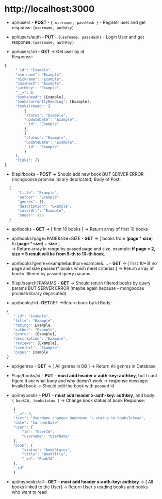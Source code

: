 # http://localhost:3000
- api/users - **POST** - ``{ username, passHash }`` - Register user  and get response:  ``{username, authKey}``

- api/users/auth - **PUT** - ``{username, passHash}`` - Login User and get response:  ``{username, authKey}``

- api/users/:id - **GET** -> Get user by id  
Response:
```JavaScript
{
     "_id": "Example",
     "username": "Example",
     "nickname": "Example",
     "passHash": "Example",
     "authKey": "Example",
     "__v": 0,
     "booksRead": [Example],
     "booksCurrentlyReading": [Example],
     "booksToRead": [
         {
         "status": "Example",
         "updateDate": "Example",
         "_id": "Example"
         },
         {
         "status": "Example",
         "updateDate": "Example",
         "_id": "Example"
         }
     ],
     "links": {}
}  
```
   
- !!!api/books - **POST** -> Should add new book BUT SERVER ERROR (mongooose promise library depricated)
Body of Post:
```JavaScript
  {
      "title": "Example",
      "author": "Example",
      "genres": [],
      "description": "Example",
      "coverUrl": "Example",
      "pages": 123
  }        
```

- api/books - **GET** -> [ first 10 books ] -> Return array of first 10 books

- api/books?page=PAGE&size=SIZE - **GET** -> [ books from (**page** * **size**) to (**page** * **size**) + **size** ]  
    -> Return array in range by passed page and size, example: **if page = 2, size = 5 result will be from 5-th to 10-th book**.

- api/books?genre=example&author=example&.... - **GET** -> [ first 10*(if no page and size passed)* books which meet criterias ]
    -> Return array of books filtered by passed query params 

- !!!api/search?PARAMS - **GET** ->  Should return filtered books by query params 
    BUT SERVER ERROR (maybe again because - mongooose promise library depricated)

- api/books/:id -**GET**GET ->Return book by Id
Body: 
```JavaScript
 {
    "_id": "Example",
    "title": "Example",
    "rating": Example,
    "author": "Example",
    "genres": [Example],
    "description": "Example",
    "reviews": [Example],
    "coverUrl": "Example",
    "pages": Example
 }   
```
- api/genres - **GET** -> [ All genres in DB ] -> Return All genres in Database

- !!!api/books/id - **PUT** - **must add header x-auth-key: authkey**, but I cant figure it out what body and why doesn't work 
    -> response message: Invalid book -> Should edit the book with passed id

- api/mybooks - **PUT** - **must add header x-auth-key: authkey**, and body: ``{ bookId, bookstatus }`` -> Change book status of book
Response: 
```JavaScript
    {
    "__v": 0,
    "text": "UserName changed BookName 's status to booksToRead",
    "date": "CurrentDate",
    "user": {
        "id": "UserId",
        "username": "UserName"
    },
    "book": {
        "status": "bookStatus",
        "title": "BookTitle",
        "_id": "BookId"
    },
    "_id"
    }  
```

- api/mybooks/all - **GET** - **must add header x-auth-key: authkey** -> [ All books linked to the User] 
    -> Return User's reading books and books who want to read
    






